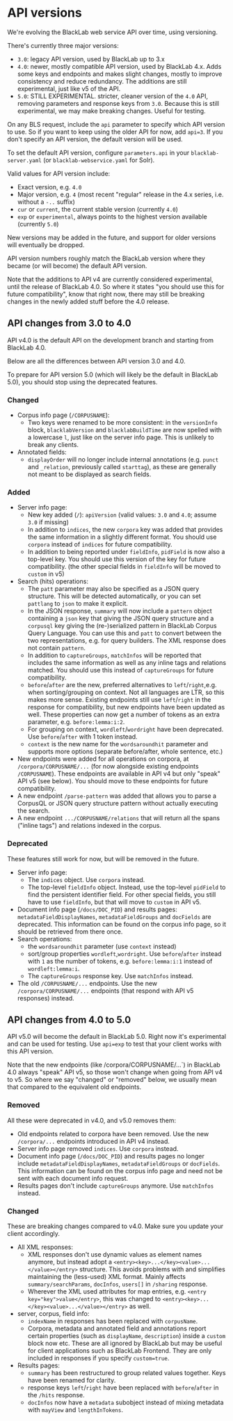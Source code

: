 # API versions

We're evolving the BlackLab web service API over time, using versioning.

There's currently three major versions:
- `3.0`: legacy API version, used by BlackLab up to 3.x
- `4.0`: newer, mostly compatible API version, used by BlackLab 4.x. Adds some keys and endpoints and makes slight changes, mostly to improve consistency and reduce redundancy. The additions are still experimental, just like v5 of the API.
- `5.0`: STILL EXPERIMENTAL. stricter, cleaner version of the `4.0` API, removing parameters and response keys from `3.0`. Because this is still experimental, we may make breaking changes. Useful for testing.

On any BLS request, include the `api` parameter to specify which API version to use. So if you want to keep using the older API for now, add `api=3`. If you don't specify an API version, the default version will be used. 

To set the default API version, configure `parameters.api` in your `blacklab-server.yaml` (or `blacklab-webservice.yaml` for Solr).

Valid values for API version include:
- Exact version, e.g. `4.0`
- Major version, e.g. `4` (most recent "regular" release in the 4.x series, i.e. without a `-..` suffix)
- `cur` or `current`, the current stable version (currently `4.0`)
- `exp` or `experimental`, always points to the highest version available (currently `5.0`)

New versions may be added in the future, and support for older versions will eventually be dropped.

API version numbers roughly match the BlackLab version where they became (or will become) the default API version.

Note that the additions to API v4 are currently considered experimental, until the release of BlackLab 4.0. So where it states "you should use this for future compatibility", know that right now, there may still be breaking changes in the newly added stuff before the 4.0 release.


## API changes from 3.0 to 4.0

API v4.0 is the default API on the development branch and starting from BlackLab 4.0.

Below are all the differences between API version 3.0 and 4.0.

To prepare for API version 5.0 (which will likely be the default in BlackLab 5.0), you should stop using the deprecated features.

### Changed

- Corpus info page (`/CORPUSNAME`):
    - Two keys were renamed to be more consistent: in the `versionInfo` block,
      `blacklabVersion` and `blacklabBuildTime` are now spelled with a lowercase `l`, just like on the server info page. This is unlikely to break any clients.
- Annotated fields:
    - `displayOrder` will no longer include internal annotations (e.g. `punct` and `_relation`, previously called `starttag`), as these are generally not meant to be displayed as search fields.

### Added

- Server info page:
  - New key added (`/`): `apiVersion` (valid values: `3.0` and `4.0`; assume `3.0` if missing)
  - In addition to `indices`, the new `corpora` key was added that provides the same information in a slightly different format. You should use `corpora` instead of `indices` for future compatibility.
  - In addition to being reported under `fieldInfo`, `pidField` is now also a top-level key. You should use this version of the key for future compatibility. (the other special fields in `fieldInfo` will be moved to `custom` in v5)
- Search (hits) operations:
  - The `patt` parameter may also be specified as a JSON query structure. This will be detected automatically, or you can set `pattlang` to `json` to make it explicit.
  - In the JSON response, `summary` will now include a `pattern` object containing a `json` key that giving the JSON query structure and a `corpusql` key giving the (re-)serialized pattern in BlackLab Corpus Query Language. You can use this and `patt` to convert between the two representations, e.g. for query builders. The XML response does not contain `pattern`.
  - In addition to `captureGroups`, `matchInfos` will be reported that includes the same information as well as any inline tags and relations matched. You should use this instead of `captureGroups` for future compatibility.
  - `before`/`after` are the new, preferred alternatives to `left`/`right`,e.g. when sorting/grouping on context. Not all languages are LTR, so this makes more sense. Existing endpoints still use `left`/`right` in the response for compatibility, but new endpoints have been updated as well. These properties can now get a number of tokens as an extra parameter, e.g. `before:lemma:i:2`.
  - For grouping on context, `wordleft`/`wordright` have been deprecated. Use `before`/`after` with 1 token instead.
  - `context` is the new name for the `wordsaroundhit` parameter and supports more options (separate before/after, whole sentence, etc.)
- New endpoints were added for all operations on corpora, at `/corpora/CORPUSNAME/...` (for now alongside existing endpoints `/CORPUSNAME`). These endpoints are available in API v4 but only "speak" API v5 (see below). You should move to these endpoints for future compatibility.
- A new endpoint `/parse-pattern` was added that allows you to parse a CorpusQL or JSON query structure pattern without actually executing the search.
- A new endpoint `.../CORPUSNAME/relations` that will return all the spans ("inline tags") and relations indexed in the corpus.

### Deprecated

These features still work for now, but will be removed in the future.

- Server info page:
  - The `indices` object. Use `corpora` instead.
  - The top-level `fieldInfo` object. Instead, use the top-level `pidField` to find the persistent identifier field. For other special fields, you still have to use `fieldInfo`, but that will move to `custom` in API v5.
- Document info page (`/docs/DOC_PID`) and results pages: `metadataFieldDisplayNames`, `metadataFieldGroups` and `docFields` are deprecated. This information can be found on the corpus info page, so it should be retrieved from there once.
- Search operations:
  - the `wordsaroundhit` parameter (use `context` instead)
  - sort/group properties `wordleft`,`wordright`. Use `before`/`after` instead with `1` as the number of tokens, e.g. `before:lemma:i:1` instead of `wordleft:lemma:i`.
  - The `captureGroups` response key. Use `matchInfos` instead.
- The old `/CORPUSNAME/...` endpoints. Use the new `/corpora/CORPUSNAME/...` endpoints (that respond with API v5 responses) instead.

## API changes from 4.0 to 5.0

API v5.0 will become the default in BlackLab 5.0. Right now it's experimental and can be used for testing. Use `api=exp` to test that your client works with this API version.

Note that the new endpoints (like /corpora/CORPUSNAME/...`) in BlackLab 4.0 always "speak" API v5, so those won't change when going from API v4 to v5. So where we say "changed" or "removed" below, we usually mean that compared to the equivalent old endpoints.

### Removed

All these were deprecated in v4.0, and v5.0 removes them:

- Old endpoints related to corpora have been removed. Use the new `/corpora/...` endpoints introduced in API v4 instead.
- Server info page removed `indices`. Use `corpora` instead.
- Document info page (`/docs/DOC_PID`) and results pages no longer include `metadataFieldDisplayNames`, `metadataFieldGroups` or `docFields`. This information can be found on the corpus info page and need not be sent with each document info request.
- Results pages don't include `captureGroups` anymore. Use `matchInfos` instead.

### Changed

These are breaking changes compared to v4.0. Make sure you update your client accordingly.

- All XML responses:
    - XML responses don't use dynamic values as element names anymore, but instead adopt a `<entry><key>...</key><value>...</value></entry>` structure. This avoids problems with and simplifies maintaining the (less-used) XML format. Mainly affects `summary/searchParams`, `docInfos`, `users[]` in `/sharing` response.
    - Wherever the XML used attributes for map entries, e.g. `<entry key="key">value</entry>`, this was changed to `<entry><key>...</key><value>...</value></entry>` as well.
- server, corpus, field info:
    - `indexName` in responses has been replaced with `corpusName`.
    - Corpora, metadata and annotated field and annotations report certain properties (such as `displayName`, `description`) inside a `custom` block now etc. These are all ignored by BlackLab but may be useful for client applications such as BlackLab Frontend. They are only included in responses if you specify `custom=true`.
- Results pages:
    - `summary` has been restructured to group related values together. Keys have been renamed for clarity.
    - response keys `left`/`right` have been replaced with `before`/`after` in the `/hits` response.
    - `docInfos` now have a `metadata` subobject instead of mixing metadata with `mayView` and `lengthInTokens`.
